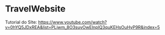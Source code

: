 # TravelWebsite

Tutorial do SIte: https://www.youtube.com/watch?v=0hYQ5JDxREA&list=PLjwm_8O3suyOwElnplQ3quKEHsOuHyP9R&index=5
